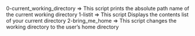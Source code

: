 0-current_working_directory => This script prints the absolute path name of the current working directory
1-listit => This script Displays the contents list of your current directory
2-bring_me_home => This script changes the working directory to the user’s home directory

